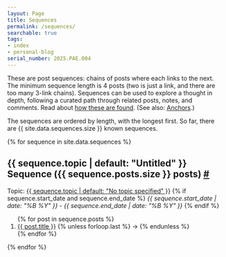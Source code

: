 ```yaml
---
layout: Page
title: Sequences
permalink: /sequences/
searchable: true
tags:
- index
- personal-blog
serial_number: 2025.PAE.004
---
```

These are post sequences: chains of posts where each links to the next. The minimum sequence length is 4 posts (two is just a link, and there are too many 3-link chains). Sequences can be used to explore a thought in depth, following a curated path through related posts, notes, and comments. Read about [how these are found](https://www.joshbeckman.org/blog/tracing-sequences-and-finding-anchors). (See also: [Anchors](/anchors).)

The sequences are ordered by length, with the longest first. So far, there are {{ site.data.sequences.size }} known sequences.

{% for sequence in site.data.sequences %}
<h2 id="{{sequence.id}}">{{ sequence.topic | default: "Untitled" }} Sequence ({{ sequence.posts.size }} posts) <a href="#{{sequence.id}}">#</a></h2>

Topic: <a href="/search/?q=%27{{ sequence.topic }}&keys=tags" class="">{{ sequence.topic | default: "No topic specified" }}</a>
{% if sequence.start_date and sequence.end_date %}
*{{ sequence.start_date | date: "%B %Y" }} - {{ sequence.end_date | date: "%B %Y" }}*
{% endif %}

<ol>
{% for post in sequence.posts %}
  <li><a href="{{ post.url }}">{{ post.title }}</a>
  {% unless forloop.last %}
  &rarr;
  {% endunless %}
  </li>
{% endfor %}
</ol>

{% endfor %}


